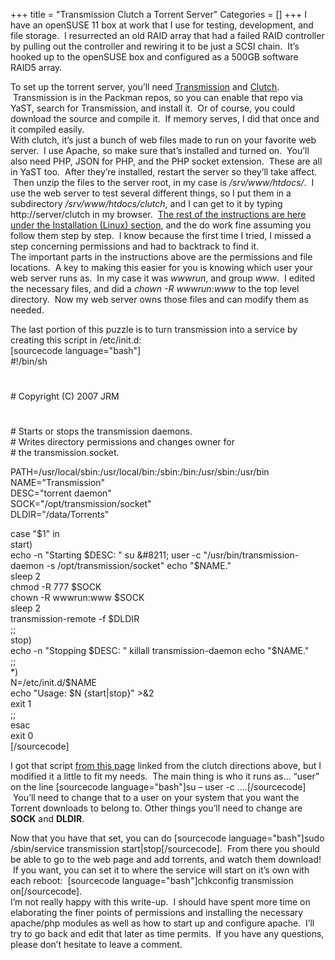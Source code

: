 +++
title = "Transmission Clutch a Torrent Server"
Categories = []
+++
I have an openSUSE 11 box at work that I use for testing, development, and file storage.  I resurrected an old RAID array that had a failed RAID controller by pulling out the controller and rewiring it to be just a SCSI chain.  It&#8217;s hooked up to the openSUSE box and configured as a 500GB software RAID5 array.

<div>
  To set up the torrent server, you&#8217;ll need <a href="http://www.transmissionbt.com/">Transmission</a> and <a href="http://clutchbt.com/">Clutch</a>.  Transmission is in the Packman repos, so you can enable that repo via YaST, search for Transmission, and install it.  Or of course, you could download the source and compile it.  If memory serves, I did that once and it compiled easily.
</div>

<div>
  With clutch, it&#8217;s just a bunch of web files made to run on your favorite web server.  I use Apache, so make sure that&#8217;s installed and turned on.  You&#8217;ll also need PHP, JSON for PHP, and the PHP socket extension.  These are all in YaST too.  After they&#8217;re installed, restart the server so they&#8217;ll take affect.  Then unzip the files to the server root, in my case is <span style="font-style:italic;">/srv/www/htdocs/</span>.  I use the web server to test several different things, so I put them in a subdirectory <span style="font-style:italic;">/srv/www/htdocs/clutch</span>, and I can get to it by typing http://server/clutch in my browser.  <a href="http://recurser.com/code/wiki/clutch/Getting_Started">The rest of the instructions are here under the Installation (Linux) section</a>, and the do work fine assuming you follow them step by step.  I know because the first time I tried, I missed a step concerning permissions and had to backtrack to find it.
</div>

<div>
  The important parts in the instructions above are the permissions and file locations.  A key to making this easier for you is knowing which user your web server runs as.  In my case it was <span style="font-style:italic;">wwwrun</span>, and group <span style="font-style:italic;">www</span>.  I edited the necessary files, and did a <span style="font-style:italic;">chown -R wwwrun:www</span> to the top level directory.  Now my web server owns those files and can modify them as needed.
</div>

The last portion of this puzzle is to turn transmission into a service by creating this script in /etc/init.d:  
[sourcecode language="bash"]  
#!/bin/sh  
#  
\# Copyright (C) 2007 JRM  
#  
\# Starts or stops the transmission daemons.  
\# Writes directory permissions and changes owner for  
\# the transmission.socket.&nbsp;

PATH=/usr/local/sbin:/usr/local/bin:/sbin:/bin:/usr/sbin:/usr/bin  
NAME="Transmission"  
DESC="torrent daemon"  
SOCK="/opt/transmission/socket"  
DLDIR="/data/Torrents"

case "$1" in  
start)  
echo -n "Starting $DESC: "  
su &#8211; user -c "/usr/bin/transmission-daemon -s /opt/transmission/socket"  
echo "$NAME."  
sleep 2  
chmod -R 777 $SOCK  
chown -R wwwrun:www $SOCK  
sleep 2  
transmission-remote -f $DLDIR  
;;  
stop)  
echo -n "Stopping $DESC: "  
killall transmission-daemon  
echo "$NAME."  
;;  
*)  
N=/etc/init.d/$NAME  
echo "Usage: $N {start|stop}" >&2  
exit 1  
;;  
esac  
exit 0  
[/sourcecode]

I got that script [from this page][1] linked from the clutch directions above, but I modified it a little to fit my needs.  The main thing is who it runs as&#8230; &#8220;user&#8221; on the line [sourcecode language="bash"]su &#8211; user -c &#8230;.[/sourcecode]  You&#8217;ll need to change that to a user on your system that you want the Torrent downloads to belong to. Other things you&#8217;ll need to change are <span style="font-weight:bold;">SOCK</span> and <span style="font-weight:bold;">DLDIR</span>.</div> 

<div>
  Now that you have that set, you can do [sourcecode language="bash"]sudo /sbin/service transmission start|stop[/sourcecode].  From there you should be able to go to the web page and add torrents, and watch them download!  If you want, you can set it to where the service will start on it&#8217;s own with each reboot:  [sourcecode language="bash"]chkconfig transmission on[/sourcecode].
</div>

<div>
  I&#8217;m not really happy with this write-up.  I should have spent more time on elaborating the finer points of permissions and installing the necessary apache/php modules as well as how to start up and configure apache.  I&#8217;ll try to go back and edit that later as time permits.  If you have any questions, please don&#8217;t hesitate to leave a comment.
</div>

 [1]: http://www.mybook-linux.co.nr/transmission.html
